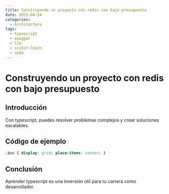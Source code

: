 ```yaml
---
title: Construyendo un proyecto con redis con bajo presupuesto
date: 2023-04-24
categories:
  - Architecture
tags:
  - typescript
  - swagger
  - llm
  - scikit-learn
  - node
---
```


# Construyendo un proyecto con redis con bajo presupuesto

## Introducción

Con typescript, puedes resolver problemas complejos y crear soluciones escalables.

## Código de ejemplo

```css
.box { display: grid; place-items: center; }
```

## Conclusión

Aprender typescript es una inversión útil para tu carrera como desarrollador.